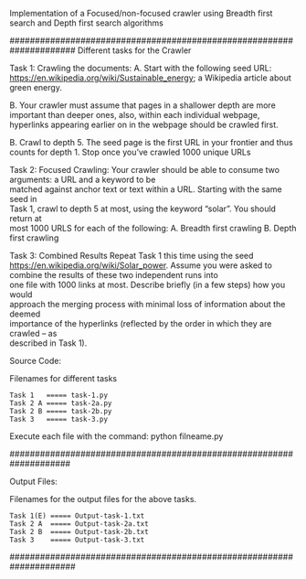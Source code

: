 Implementation of a Focused/non-focused crawler using Breadth first search and Depth first search algorithms

#####################################################################
Different tasks for the Crawler

Task	1: Crawling	the	documents:
A. Start	with	the	following	seed URL: https://en.wikipedia.org/wiki/Sustainable_energy;	a	Wikipedia	article	about	green	energy.

B. Your	crawler	must	assume	that	pages	in	a	shallower	depth	are	more	
important	than	deeper	ones,	also,	within	each	individual	webpage,	
hyperlinks	appearing	earlier	on	in	the	webpage	should	be	crawled	first.

B. Crawl	to	depth	5.	The	seed	page	is	the	first	URL	in	your	frontier and	thus	
counts	for	depth	1. Stop	once	you’ve	crawled	1000	unique	URLs

Task	2:	Focused	Crawling:
Your	crawler	should	be	able	to	consume	two	arguments:	a	URL	and	a	keyword	to	be	
matched	against	anchor	text	or	text	within	a	URL.		Starting	with	the	same	seed	in	
Task	1,	crawl	to	depth	5	at	most,	using	the	keyword	“solar”.	You	should	return	at	
most	1000	URLS	for	each	of	the	following:
A. Breadth	first	crawling
B. Depth	first	crawling

Task	3:		Combined	Results
Repeat	Task	1	this	time	using	the	seed	https://en.wikipedia.org/wiki/Solar_power.
Assume	you	were	asked	to	combine	the	results of	these	two	independent	runs into	
one	file with	1000	links	at	most.	Describe	briefly	(in	a	few	steps)	how	you	would	
approach	the	merging	process	with	minimal	loss	of	information	about	the	deemed	
importance	of	the	hyperlinks	(reflected	by	the	order	in	which	they	are	crawled – as	
described	in	Task	1).

Source Code:

Filenames for different tasks

	Task 1   ===== task-1.py
	Task 2 A ===== task-2a.py
	Task 2 B ===== task-2b.py
	Task 3   ===== task-3.py

   Execute each file with the command: python filneame.py

####################################################################

Output Files:

Filenames for the output files for the above tasks.

	Task 1(E) ===== Output-task-1.txt
	Task 2 A  ===== Output-task-2a.txt
	Task 2 B  ===== Output-task-2b.txt
	Task 3    ===== Output-task-3.txt

#####################################################################
